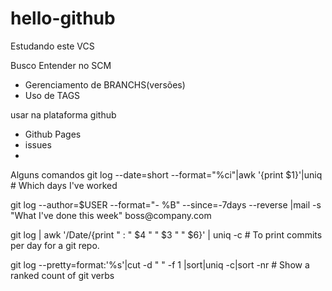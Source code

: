 # hello-github
Estudando este VCS 

Busco Entender no SCM
* Gerenciamento de BRANCHS(versões)
* Uso de TAGS

usar na plataforma github
* Github Pages
* issues
* 

Alguns comandos
git log --date=short --format="%ci"|awk '{print $1}'|uniq # Which days I've worked

git log --author=$USER --format="- %B" --since=-7days --reverse |mail -s "What I've done this week" boss@company\.com

git log | awk '/Date/{print " : " $4 " " $3 " " $6}' | uniq -c # To print commits per day for a git repo.

git log --pretty=format:'%s'|cut -d " " -f 1 |sort|uniq -c|sort -nr # Show a ranked count of git verbs
